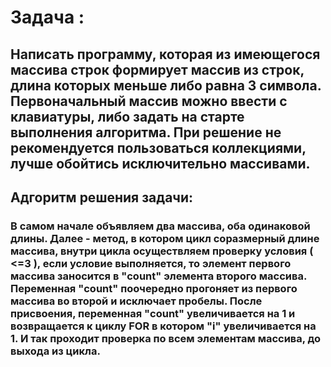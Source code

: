 # Задача : 
## Написать программу, которая из имеющегося массива строк формирует массив из строк, длина которых меньше либо равна 3 символа. Первоначальный массив можно ввести с клавиатуры, либо задать на старте выполнения алгоритма. При решение не рекомендуется пользоваться коллекциями, лучше обойтись исключительно массивами.

## Адгоритм решения задачи:
### В самом начале объявляем два массива, оба одинаковой длины. Далее - метод, в котором цикл соразмерный длине массива, внутри цикла осуществляем проверку условия ( <=3 ), если условие выполняется, то элемент первого массива заносится в "count" элемента второго массива. Переменная "count" поочередно прогоняет из первого массива во второй и исключает пробелы. После присвоения, переменная "count" увеличивается на 1 и возвращается к циклу FOR в котором "i" увеличивается на 1. И так проходит проверка по всем элементам массива, до выхода из цикла.
